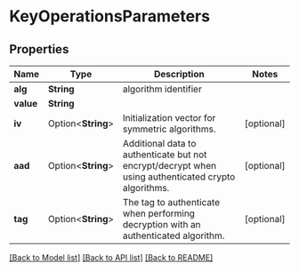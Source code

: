 # KeyOperationsParameters

## Properties

Name | Type | Description | Notes
------------ | ------------- | ------------- | -------------
**alg** | **String** | algorithm identifier | 
**value** | **String** |  | 
**iv** | Option<**String**> | Initialization vector for symmetric algorithms. | [optional]
**aad** | Option<**String**> | Additional data to authenticate but not encrypt/decrypt when using authenticated crypto algorithms. | [optional]
**tag** | Option<**String**> | The tag to authenticate when performing decryption with an authenticated algorithm. | [optional]

[[Back to Model list]](../README.md#documentation-for-models) [[Back to API list]](../README.md#documentation-for-api-endpoints) [[Back to README]](../README.md)


